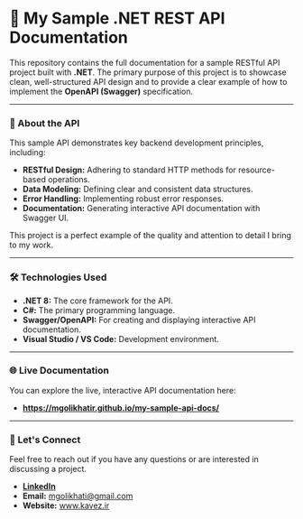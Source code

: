 # 🚀 My Sample .NET REST API Documentation

This repository contains the full documentation for a sample RESTful API project built with **.NET**. The primary purpose of this project is to showcase clean, well-structured API design and to provide a clear example of how to implement the **OpenAPI (Swagger)** specification.

---

### 📝 About the API
This sample API demonstrates key backend development principles, including:
- **RESTful Design:** Adhering to standard HTTP methods for resource-based operations.
- **Data Modeling:** Defining clear and consistent data structures.
- **Error Handling:** Implementing robust error responses.
- **Documentation:** Generating interactive API documentation with Swagger UI.

This project is a perfect example of the quality and attention to detail I bring to my work.

---

### 🛠️ Technologies Used
- **.NET 8:** The core framework for the API.
- **C#:** The primary programming language.
- **Swagger/OpenAPI:** For creating and displaying interactive API documentation.
- **Visual Studio / VS Code:** Development environment.

---

### 🌐 Live Documentation
You can explore the live, interactive API documentation here:

- **https://mgolikhatir.github.io/my-sample-api-docs/**

---

### 🤝 Let's Connect
Feel free to reach out if you have any questions or are interested in discussing a project.
- **[LinkedIn](https://www.linkedin.com/in/mgolikhatir)**
- **Email:** mgolikhati@gmail.com
- **Website:** www.kavez.ir
